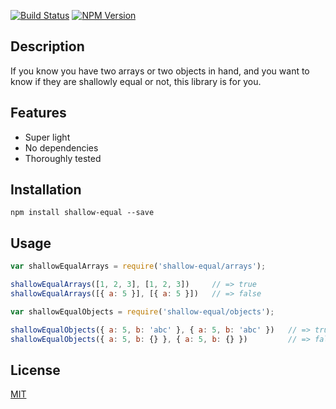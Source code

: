 [![Build Status][status-image]][status-url]
[![NPM Version][npm-image]][npm-url]

## Description

If you know you have two arrays or two objects in hand, and you want to know if they are shallowly equal or not, this library is for you.

## Features

* Super light
* No dependencies
* Thoroughly tested

## Installation

```shell
npm install shallow-equal --save
```

## Usage

```js
var shallowEqualArrays = require('shallow-equal/arrays');

shallowEqualArrays([1, 2, 3], [1, 2, 3])     // => true
shallowEqualArrays([{ a: 5 }], [{ a: 5 }])   // => false
```

```js
var shallowEqualObjects = require('shallow-equal/objects');

shallowEqualObjects({ a: 5, b: 'abc' }, { a: 5, b: 'abc' })   // => true
shallowEqualObjects({ a: 5, b: {} }, { a: 5, b: {} })         // => false
```

## License

[MIT](http://moroshko.mit-license.org)

[status-image]: https://img.shields.io/codeship/53d0b900-42a9-0134-35d6-5a9bff506e9c/master.svg
[status-url]: https://codeship.com/projects/168228
[npm-image]: https://img.shields.io/npm/v/shallow-equal.svg
[npm-url]: https://npmjs.org/package/shallow-equal
